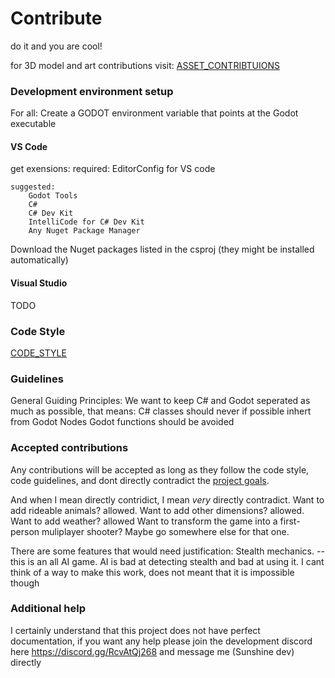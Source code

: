 # Contribute
do it and you are cool!

for 3D model and art contributions visit: [ASSET_CONTRIBTUIONS](ASSET_CONTRIBUTIONS.md)

### Development environment setup
For all:
Create a GODOT environment variable that points at the Godot executable

#### VS Code

get exensions:
	required:
		EditorConfig for VS code

	suggested:
		Godot Tools	
		C#
		C# Dev Kit
		IntelliCode for C# Dev Kit
		Any Nuget Package Manager

Download the Nuget packages listed in the csproj (they might be installed automatically)

#### Visual Studio
TODO

### Code Style
[CODE_STYLE](CODE_STYLE.md)

### Guidelines
General Guiding Principles:
	We want to keep C# and Godot seperated as much as possible, that means:
		C# classes should never if possible inhert from Godot Nodes
		Godot functions should be avoided

### Accepted contributions
Any contributions will be accepted as long as they follow the code style, code guidelines, and dont directly contradict the [project goals](PROJECT_GOALS.md).

And when I mean directly contridict, I mean *very* directly contradict.
Want to add rideable animals? allowed.
Want to add other dimensions? allowed.
Want to add weather? allowed
Want to transform the game into a first-person muliplayer shooter? Maybe go somewhere else for that one.

There are some features that would need justification:
Stealth mechanics. -- this is an all AI game. AI is bad at detecting stealth and bad at using it. I cant think of a way to make this work, does not meant that it is impossible though


### Additional help
I certainly understand that this project does not have perfect documentation, if you want any help please join the development discord here https://discord.gg/RcvAtQj268 and message me (Sunshine dev) directly
